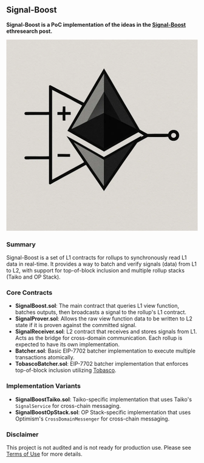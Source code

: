 ## Signal-Boost

**Signal-Boost is a PoC implementation of the ideas in the [Signal-Boost](https://ethresear.ch/t/signal-boost-l1-interop-plugin-for-rollups/22354) ethresearch post.**

![](images/logo.png)

### Summary
Signal-Boost is a set of L1 contracts for rollups to synchronously read L1 data in real-time. It provides a way to batch and verify signals (data) from L1 to L2, with support for top-of-block inclusion and multiple rollup stacks (Taiko and OP Stack).

### Core Contracts
- **SignalBoost.sol**: The main contract that queries L1 view function, batches outputs, then broadcasts a signal to the rollup's L1 contract.
- **SignalProver.sol**: Allows the raw view function data to be written to L2 state if it is proven against the committed signal.
- **SignalReceiver.sol**: L2 contract that receives and stores signals from L1. Acts as the bridge for cross-domain communication. Each rollup is expected to have its own implementation.
- **Batcher.sol**: Basic EIP-7702 batcher implementation to execute multiple transactions atomically.
- **TobascoBatcher.sol**: EIP-7702 batcher implementation that enforces top-of-block inclusion utilizing [Tobasco](https://github.com/eth-fabric/tobasco).

### Implementation Variants

- **SignalBoostTaiko.sol**: Taiko-specific implementation that uses Taiko's `SignalService` for cross-chain messaging.
- **SignalBoostOpStack.sol**: OP Stack-specific implementation that uses Optimism's `CrossDomainMessenger` for cross-chain messaging.

### Disclaimer
This project is not audited and is not ready for production use. Please see [Terms of Use](https://github.com/Commit-Boost/commit-boost-client/blob/main/TERMS-OF-USE.md) for more details.
